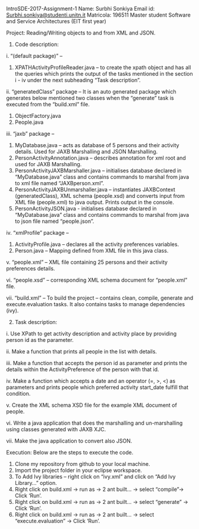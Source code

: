 IntroSDE-2017-Assignment-1
Name: Surbhi Sonkiya
Email id: Surbhi.sonkiya@studenti.unitn.it
Matricola: 196511
Master student Software and Service Architectures (EIT first year)

Project: Reading/Writing objects to and from XML and JSON.
1.	Code description:

i.	“(default package)”  –
1.	XPATHActivityProfileReader.java – to create the xpath object and has all the queries which prints the output of the tasks mentioned in the section i - iv under the next subheading “Task description”.

ii.	“generatedClass” package – It is an auto generated package which generates below mentioned two classes when the “generate” task is executed from the “build.xml” file.
1.	ObjectFactory.java
2.	People.java

iii.	“jaxb” package –
1.	MyDatabase.java – acts as database of 5 persons and their activity details. Used for JAXB Marshalling and JSON Marshalling.
2.	PersonActivityAnnotation.java – describes annotation for xml root and used for JAXB Marshalling.
3.	PersonActivityJAXBMarshaller.java – initialises database declared in “MyDatabase.java” class and contains commands to marshal from java to xml file named “JAXBperson.xml”.
4.	PersonActivityJAXBUnmarshaller.java – instantiates JAXBContext (generatedClass), XML schema (people.xsd) and converts input from XML file (people.xml) to java output. Prints output in the console.
5.	PersonActivityJSON.java - initialises database declared in “MyDatabase.java” class and contains commands to marshal from java to json file named “people.json”.

iv.	“xmlProfile” package –
1.	ActivityProfile.java – declares all the activity preferences variables.
2.	Person.java – Mapping defined from XML file in this java class.

v.	“people.xml” – XML file containing 25 persons and their activity preferences details.

vi.	“people.xsd” – corresponding XML schema document for “people.xml” file.

vii.	 “build.xml” – To build the project – contains clean, compile, generate and execute.evaluation tasks. It also contains tasks to manage dependencies (ivy).

2.  Task description:

i.	Use XPath to get activity description and activity place by providing person id as the parameter.

ii.	Make a function that prints all people in the list with details.

iii.	Make a function that accepts the person id as parameter and prints the details within the ActivityPreference of the person with that id.

iv.	Make a function which accepts a date and an operator (=, >, <) as parameters and prints people which preferred activity start_date fulfill that condition.

v.	Create the XML schema XSD file for the example XML document of people.

vi.	Write a java application that does the marshalling and un-marshalling using classes generated with JAXB XJC.

vii.	Make the java application to convert also JSON.

Execution: Below are the steps to execute the code.
1.	Clone my repository from github to your local machine.
2.	Import the project folder in your eclipse workspace.
3.	To Add Ivy libraries – right click on “ivy.xml” and click on “Add Ivy Library…” option.
4.	Right click on build.xml -> run as -> 2 ant built… -> select “compile”-> Click ‘Run’.
5.	Right click on build.xml -> run as -> 2 ant built… -> select “generate” -> Click ‘Run’.
6.	Right click on build.xml -> run as -> 2 ant built… -> select “execute.evaluation” -> Click ‘Run’.


